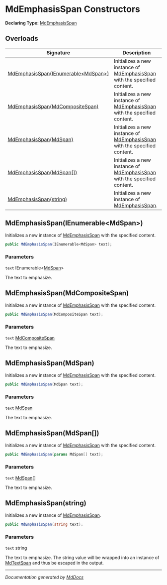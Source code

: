 ﻿# MdEmphasisSpan Constructors

**Declaring Type:** [MdEmphasisSpan](../index.md)

## Overloads

| Signature                                                                 | Description                                                                             |
| ------------------------------------------------------------------------- | --------------------------------------------------------------------------------------- |
| [MdEmphasisSpan(IEnumerable\<MdSpan\>)](#mdemphasisspanienumerablemdspan) | Initializes a new instance of [MdEmphasisSpan](../index.md) with the specified content. |
| [MdEmphasisSpan(MdCompositeSpan)](#mdemphasisspanmdcompositespan)         | Initializes a new instance of [MdEmphasisSpan](../index.md) with the specified content. |
| [MdEmphasisSpan(MdSpan)](#mdemphasisspanmdspan)                           | Initializes a new instance of [MdEmphasisSpan](../index.md) with the specified content. |
| [MdEmphasisSpan(MdSpan\[\])](#mdemphasisspanmdspan)                       | Initializes a new instance of [MdEmphasisSpan](../index.md) with the specified content. |
| [MdEmphasisSpan(string)](#mdemphasisspanstring)                           | Initializes a new instance of [MdEmphasisSpan](../index.md).                            |

## MdEmphasisSpan(IEnumerable\<MdSpan\>)

Initializes a new instance of [MdEmphasisSpan](../index.md) with the specified content.

```csharp
public MdEmphasisSpan(IEnumerable<MdSpan> text);
```

### Parameters

`text`  IEnumerable\<[MdSpan](../../MdSpan/index.md)\>

The text to emphasize.

## MdEmphasisSpan(MdCompositeSpan)

Initializes a new instance of [MdEmphasisSpan](../index.md) with the specified content.

```csharp
public MdEmphasisSpan(MdCompositeSpan text);
```

### Parameters

`text`  [MdCompositeSpan](../../MdCompositeSpan/index.md)

The text to emphasize.

## MdEmphasisSpan(MdSpan)

Initializes a new instance of [MdEmphasisSpan](../index.md) with the specified content.

```csharp
public MdEmphasisSpan(MdSpan text);
```

### Parameters

`text`  [MdSpan](../../MdSpan/index.md)

The text to emphasize.

## MdEmphasisSpan(MdSpan\[\])

Initializes a new instance of [MdEmphasisSpan](../index.md) with the specified content.

```csharp
public MdEmphasisSpan(params MdSpan[] text);
```

### Parameters

`text`  [MdSpan](../../MdSpan/index.md)\[\]

The text to emphasize.

## MdEmphasisSpan(string)

Initializes a new instance of [MdEmphasisSpan](../index.md).

```csharp
public MdEmphasisSpan(string text);
```

### Parameters

`text`  string

The text to emphasize. The string value will be wrapped into an instance of [MdTextSpan](../../MdTextSpan/index.md) and thus be escaped in the output.

___

*Documentation generated by [MdDocs](https://github.com/ap0llo/mddocs)*
